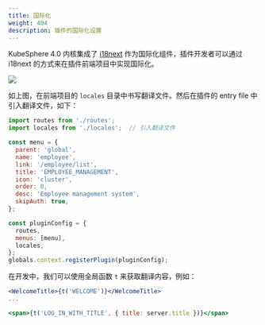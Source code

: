 ```yaml
---
title: 国际化
weight: 404
description: 插件的国际化设置
---
```


KubeSphere 4.0 内核集成了 [i18next](https://www.i18next.com/) 作为国际化组件，插件开发者可以通过 i18next 的方式来在插件前端项目中实现国际化。

![](/images/pluggable-arch/locales.png)

如上图，在前端项目的 `locales` 目录中书写翻译文件。然后在插件的 entry file 中引入翻译文件，如下：

```js
import routes from './routes';
import locales from './locales';  // 引入翻译文件

const menu = {
  parent: 'global',
  name: 'employee',
  link: '/employee/list',
  title: 'EMPLOYEE_MANAGEMENT',
  icon: 'cluster',
  order: 0,
  desc: 'Employee management system',
  skipAuth: true,
};

const pluginConfig = {
  routes,
  menus: [menu],
  locales,
};
globals.context.registerPlugin(pluginConfig);
```

在开发中，我们可以使用全局函数 `t` 来获取翻译内容，例如：

```jsx
<WelcomeTitle>{t('WELCOME')}</WelcomeTitle>
...

<span>{t('LOG_IN_WITH_TITLE', { title: server.title })}</span>
```
